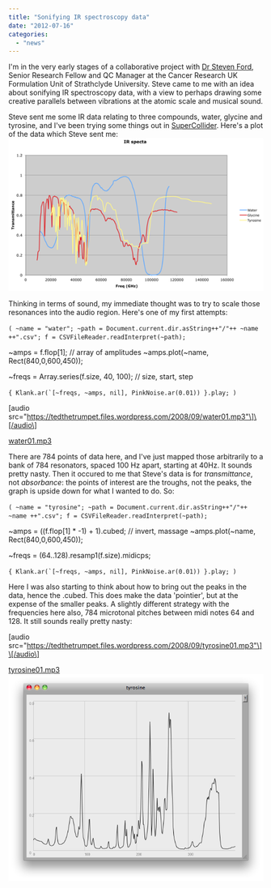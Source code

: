 ```yaml
---
title: "Sonifying IR spectroscopy data"
date: "2012-07-16"
categories: 
  - "news"
---
```


I'm in the very early stages of a collaborative project with [Dr Steven Ford](http://spider.science.strath.ac.uk/sipbs/staff/Steven_Ford.htm), Senior Research Fellow and QC Manager at the Cancer Research UK Formulation Unit of Strathclyde University. Steve came to me with an idea about sonifying IR spectroscopy data, with a view to perhaps drawing some creative parallels between vibrations at the atomic scale and musical sound.

Steve sent me some IR data relating to three compounds, water, glycine and tyrosine, and I've been trying some things out in [SuperCollider](http://supercollider.sourceforge.net/). Here's a plot of the data which Steve sent me: [![](images/stevedata.png "stevedata")](http://tedthetrumpet.files.wordpress.com/2012/07/stevedata.png)

Thinking in terms of sound, my immediate thought was to try to scale those resonances into the audio region. Here's one of my first attempts:

`( ~name = "water"; ~path = Document.current.dir.asString++"/"++ ~name ++".csv"; f = CSVFileReader.readInterpret(~path);`

~amps = f.flop\[1\]; // array of amplitudes ~amps.plot(~name, Rect(840,0,600,450));

~freqs = Array.series(f.size, 40, 100); // size, start, step

``{ Klank.ar(`[~freqs, ~amps, nil], PinkNoise.ar(0.01)) }.play; )``

\[audio src="https://tedthetrumpet.files.wordpress.com/2008/09/water01.mp3"\]\[/audio\]

[water01.mp3](http://tedthetrumpet.files.wordpress.com/2008/09/water01.mp3)

There are 784 points of data here, and I've just mapped those arbitrarily to a bank of 784 resonators, spaced 100 Hz apart, starting at 40Hz. It sounds pretty nasty. Then it occured to me that Steve's data is for _transmittance_, not _absorbance_: the points of interest are the troughs, not the peaks, the graph is upside down for what I wanted to do. So:

`( ~name = "tyrosine"; ~path = Document.current.dir.asString++"/"++ ~name ++".csv"; f = CSVFileReader.readInterpret(~path);`

~amps = ((f.flop\[1\] \* -1) + 1).cubed; // invert, massage ~amps.plot(~name, Rect(840,0,600,450));

~freqs = (64..128).resamp1(f.size).midicps;

``{ Klank.ar(`[~freqs, ~amps, nil], PinkNoise.ar(0.01)) }.play; )``

Here I was also starting to think about how to bring out the peaks in the data, hence the .cubed. This does make the data 'pointier', but at the expense of the smaller peaks. A slightly different strategy with the frequencies here also, 784 microtonal pitches between midi notes 64 and 128. It still sounds really pretty nasty:

\[audio src="https://tedthetrumpet.files.wordpress.com/2008/09/tyrosine01.mp3"\]\[/audio\]

[tyrosine01.mp3](http://tedthetrumpet.files.wordpress.com/2008/09/tyrosine01.mp3) [![](images/tyrosine01.png "tyrosine01")](http://tedthetrumpet.files.wordpress.com/2012/07/tyrosine01.png)
